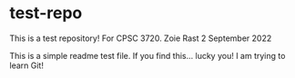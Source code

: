 # test-repo
This is a test repository! For CPSC 3720.
Zoie Rast
2 September 2022

This is a simple readme test file. If you find this... lucky you! I am trying to learn Git!